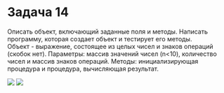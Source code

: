 # Задача 14
Описать объект, включающий заданные поля и методы. Написать программу, которая создает  объект и тестирует его методы.  
Объект - выражение, состоящее из целых чисел и знаков операций (скобок нет).
Параметры: массив значений чисел (n<10), количество чисел и массив знаков операций. Методы: инициализирующая процедура и процедура, вычисляющая результат. 

![](http://dl1.joxi.net/drive/2016/06/25/0007/2363/473403/03/087d95c753.jpg)
![](http://dl2.joxi.net/drive/2016/06/25/0007/2363/473403/03/be955bdcbf.jpg)